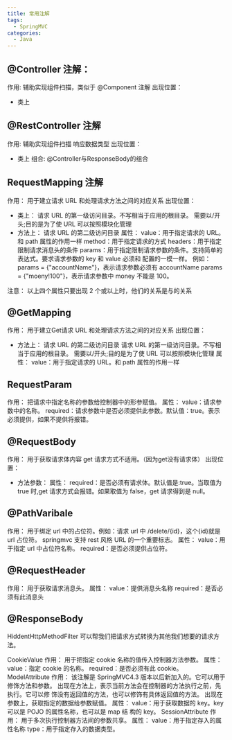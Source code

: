 ```yaml
---
title: 常用注解
tags:
  - SpringMVC
categories:
  - Java
---
```


## @Controller 注解：
作用:
辅助实现组件扫描，类似于 @Component 注解
出现位置：
  - 类上

## @RestController 注解
作用:
  辅助实现组件扫描
  响应数据类型
出现位置：
  - 类上
组合:
  @Controller与ResponseBody的组合
## RequestMapping 注解
作用：
用于建立请求 URL 和处理请求方法之间的对应关系
出现位置：
  - 类上：
      请求 URL 的第一级访问目录。不写相当于应用的根目录。
      需要以/开头;目的是为了使 URL 可以按照模块化管理
  - 方法上：
      请求 URL 的第二级访问目录
属性：
value：用于指定请求的 URL。和 path 属性的作用一样
method：用于指定请求的方式
headers：用于指定限制请求消息头的条件
params：用于指定限制请求参数的条件。支持简单的表达式。要求请求参数的 key 和 value 必须和
配置的一模一样。
例如：
params = {"accountName"}，表示请求参数必须有 accountName
params = {"moeny!100"}，表示请求参数中 money 不能是 100。

注意：
以上四个属性只要出现 2 个或以上时，他们的关系是与的关系

## @GetMapping
作用：
用于建立Get请求 URL 和处理请求方法之间的对应关系
出现位置：
  - 方法上：
      请求 URL 的第二级访问目录
      请求 URL 的第一级访问目录。不写相当于应用的根目录。
      需要以/开头;目的是为了使 URL 可以按照模块化管理
属性：
value：用于指定请求的 URL。和 path 属性的作用一样

## RequestParam
作用：
把请求中指定名称的参数给控制器中的形参赋值。
属性：
value：请求参数中的名称。
required：请求参数中是否必须提供此参数。默认值：true。表示必须提供，如果不提供将报错。
## @RequestBody
作用：
用于获取请求体内容
get 请求方式不适用。（因为get没有请求体）
出现位置：
  - 方法参数：
属性：
required：是否必须有请求体。默认值是:true。当取值为 true 时,get 请求方式会报错。如果取值为 false，get 请求得到是 null。

## @PathVaribale 
作用：
用于绑定 url 中的占位符。例如：请求 url 中 /delete/{id}，这个{id}就是 url 占位符。
springmvc 支持 rest 风格 URL 		的一个重要标志。
属性：
value：用于指定 url 中占位符名称。
required：是否必须提供占位符。

## @RequestHeader
作用：
用于获取请求消息头。
属性：
value：提供消息头名称
required：是否必须有此消息头

## @ResponseBody



HiddentHttpMethodFilter
可以帮我们把请求方式转换为其他我们想要的请求方法。



CookieValue
作用： 
用于把指定 cookie 名称的值传入控制器方法参数。 
属性： 
value：指定 cookie 的名称。 
required：是否必须有此 cookie。 
ModelAttribute
作用：
该注解是 SpringMVC4.3 版本以后新加入的。它可以用于修饰方法和参数。
出现在方法上，表示当前方法会在控制器的方法执行之前，先执行。它可以修	饰没有返回值的方法，也可以修饰有具体返回值的方法。
出现在参数上，获取指定的数据给参数赋值。
属性：
value：用于获取数据的 key。key 可以是 POJO 的属性名称，也可以是 map 结	构的 key。
SessionAttribute
作用：
用于多次执行控制器方法间的参数共享。
属性：
value：用于指定存入的属性名称
type：用于指定存入的数据类型。





